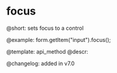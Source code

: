 focus
=============

@short: sets focus to a control





@example:
form.getItem("input").focus();


@template: api_method
@descr:

@changelog: added in v7.0
